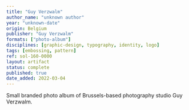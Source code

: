 ```yaml
---
title: "Guy Verzwalm"
author_name: "unknown author"
year: "unknown-date"
origin: Belgium
publisher: "Guy Verzwalm"
formats: ["photo-album"]
disciplines: [graphic-design, typography, identity, logo]
tags: [embossing, pattern]
ref: sol-160-0000
layout: artifact
status: complete
published: true
date_added: 2022-03-04
---
```


Small branded photo album of Brussels-based photography studio Guy Verzwalm.
